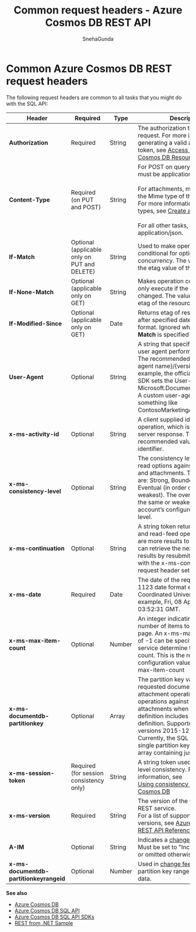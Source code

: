 ﻿---
title: "Common request headers - Azure Cosmos DB REST API"
ms.custom: ""
ms.date: "10/09/2017"
ms.prod: "azure"
ms.reviewer: ""
ms.service: "cosmos-db"
ms.suite: ""
ms.tgt_pltfrm: ""
ms.topic: "reference"
ms.assetid: 12ef11a8-5543-49bb-8d67-2add48ca183b
caps.latest.revision: 16
author: "SnehaGunda"
ms.author: "sngun"
manager: "kfile"
translation.priority.mt: 
  - "de-de"
  - "es-es"
  - "fr-fr"
  - "it-it"
  - "ja-jp"
  - "ko-kr"
  - "pt-br"
  - "ru-ru"
  - "zh-cn"
  - "zh-tw"
---
# Common Azure Cosmos DB REST request headers
The following request headers are common to all tasks that you might do with the SQL API:  
  
|Header|Required|Type|Description|  
|------------|--------------|----------|-----------------|  
|**Authorization**|Required|String|The authorization token for the request. For more information on generating a valid authorization token, see [Access Control on Cosmos DB Resources](https://msdn.microsoft.com/library/azure/dn783368.aspx)|  
|**Content-Type**|Required (on PUT and POST)|String|For POST on query operations, it must be application/query+json.<br /><br /> For attachments, must be set to the Mime type of the attachment. For more information on Mime types, see [Create an Attachment](create-an-attachment.md)<br /><br /> For all other tasks, must be application/json.|  
|**If-Match**|Optional (applicable only on PUT and DELETE)|String|Used to make operation conditional for optimistic concurrency. The value should be the etag value of the resource.|  
|**If-None-Match**|Optional (applicable only on GET)|String|Makes operation conditional to only execute if the resource has changed. The value should be the etag of the resource.|  
|**If-Modified-Since**|Optional (applicable only on GET)|Date|Returns etag of resource modified after specified date in RFC 1123 format. Ignored when **If-None-Match** is specified | 
|**User-Agent**|Optional|String|A string that specifies the client user agent performing the request. The recommended format is {user agent name}/{version}. For example, the official SQL API .NET SDK sets the User-Agent string to Microsoft.Document.Client/1.0.0.0. A custom user-agent could be something like ContosoMarketingApp/1.0.0.|  
|**x-ms-activity-id**|Optional|String|A client supplied identifier for the operation, which is echoed in the server response. The recommended value is a unique identifier.|  
|**x-ms-consistency-level**|Optional|String|The consistency level override for read options against documents and attachments. The valid values are: Strong, Bounded, Session, or Eventual (in order of strongest to weakest). The override must be the same or weaker than the account’s configured consistency level.|  
|**x-ms-continuation**|Optional|String|A string token returned for queries and read-feed operations if there are more results to be read. Clients can retrieve the next page of results by resubmitting the request with the x-ms-continuation request header set to this value.|  
|**x-ms-date**|Required|Date|The date of the request per RFC 1123 date format expressed in Coordinated Universal Time, for example, Fri, 08 Apr 2015 03:52:31 GMT.|  
|**x-ms-max-item-count**|Optional|Number|An integer indicating the maximum number of items to be returned per page. An x-ms-max-item-count of -1 can be specified to let the service determine the optimal item count. This is the recommended configuration value for x-ms-max-item-count|  
|**x-ms-documentdb-partitionkey**|Optional|Array|The partition key value for the requested document or attachment operation. Required for operations against documents and attachments when the collection definition includes a partition key definition. Supported in API versions 2015-12-16 and newer. Currently, the SQL API supports a single partition key, so this is an array containing just one value.|  
|**x-ms-session-token**|Required (for session consistency only)|String|A string token used with session level consistency. For more information, see <br />                [Using consistency levels in Cosmos DB](https://docs.microsoft.com/azure/cosmos-db/consistency-levels)|  
|**x-ms-version**|Required|String|The version of the Cosmos DB REST service. <br />                For a list of supported API versions, see [Azure Cosmos DB REST API Reference](index.md)|
|**A-IM**|Optional|String|Indicates a [change feed](https://docs.microsoft.com/azure/cosmos-db/change-feed) request. Must be set to "Incremental feed", or omitted otherwise.|
|**x-ms-documentdb-partitionkeyrangeid**|Optional|Number|Used in [change feed](https://docs.microsoft.com/azure/cosmos-db/change-feed) requests. The partition key range ID for reading data.|
  
**See also**  
* [Azure Cosmos DB](https://docs.microsoft.com/azure/cosmos-db/introduction) 
* [Azure Cosmos DB SQL API](https://docs.microsoft.com/azure/cosmos-db/sql-api-introduction)   
* [Azure Cosmos DB SQL API SDKs](https://docs.microsoft.com/en-us/azure/cosmos-db/sql-api-sdk-dotnet)   
* [REST from .NET Sample](https://github.com/Azure/azure-documentdb-dotnet/tree/master/samples/rest-from-.net)  
  
  

